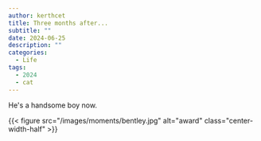 ```yaml
---
author: kerthcet
title: Three months after...
subtitle: ""
date: 2024-06-25
description: ""
categories:
  - Life
tags:
  - 2024
  - cat
---
```


He's a handsome boy now.

{{< figure src="/images/moments/bentley.jpg" alt="award" class="center-width-half" >}}
